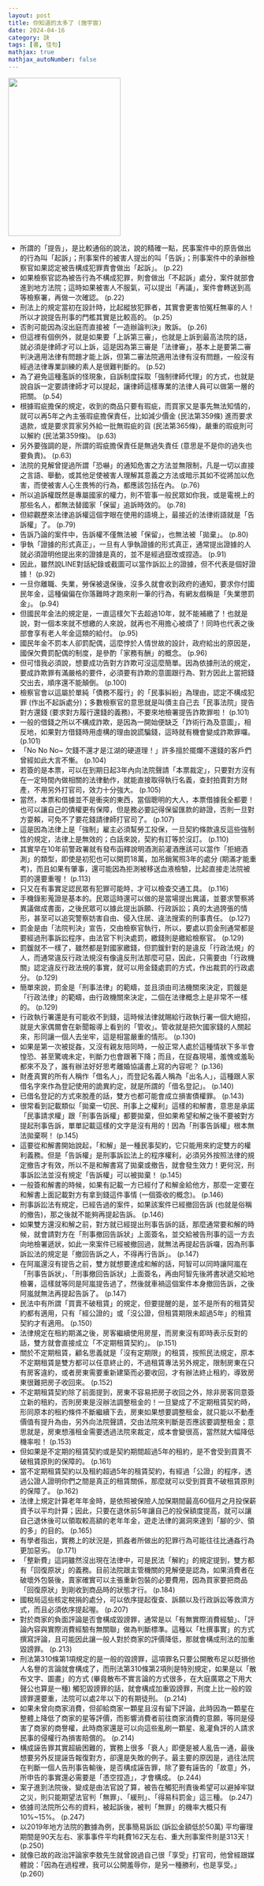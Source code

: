 ```yaml
---
layout: post
title: 你知道的太多了 (施宇宸)
date: 2024-04-16
category: 訣
tags: [書, 佳句]
mathjax: true
mathjax_autoNumber: false
---
```


<img src="https://doltegg.github.io/book/images/law01.jpg" style="width: 228px; height: 320px;">

- 所謂的「提告」，是比較通俗的說法，說的精確一點，民事案件中的原告做出的行為叫「起訴」；刑事案件的被害人提出的叫「告訴」；刑事案件中的承辦檢察官如果認定被告構成犯罪責會做出「起訴」。 (p.22)
- 如果檢察官認為被告行為不構成犯罪，則會做出「不起訴」處分，案件就部會進到地方法院；這時如果被害人不服氣，可以提出「再議」，案件會轉送到高等檢察署，再做一次確認。 (p.22)
- 刑法上的規定當初在設計時，比起縱放犯罪者，其實會更害怕冤枉無辜的人！所以才說提告刑事的門檻其實是比較高的。 (p.25)
- 否則可能因為沒出庭而直接被「一造辦論判決」敗訴。 (p.26)
- 但這裡有個例外，就是如果要「上訴第三審」，也就是上訴到最高法院的話，就必須是律師才可以上訴，這是因為第三審是「法律審」，基本上是要第二審判決適用法律有問題才能上訴，但第二審法院適用法律有沒有問題，一般沒有經過法律專業訓練的素人是很難判斷的。 (p.52)
- 為了避免這種濫訴的怪現象，自訴制度採取「強制律師代理」的方式，也就是說自訴一定要請律師才可以提起，讓律師這樣專業的法律人員可以做第一層的把關。 (p.54)
- 根據瑕疵擔保的規定，收到的商品只要有瑕疵，而買家又是事先無法知情的，就可以再5年之內主張瑕疵擔保責任，比如減少價金 (民法第359條) 進而要求退款，或是要求買家另外給一批無瑕疵的貨 (民法第365條)，嚴重的瑕疵則可以解約 (民法第359條)。 (p.63)
- 另外要強調的是，所謂的瑕疵擔保責任是無過失責任 (意思是不是你的過失也要負責)。 (p.63)
- 法院的見解曾提過所謂「恐嚇」的通知危害之方法並無限制，凡是一切以直接之言語、舉動，或其他足使被害人理解其意義之方法或暗示其如不從將加以危害，而使被害人心生畏怖的行為，都應該包括在內。  (p.76)
- 所以追訴權既然是專屬國家的權力，則不管事一般民眾如你我，或是電視上的那些名人，都無法替國家「保留」追訴時效的。 (p.78)
- 但綜觀歷來法律追訴權這個字眼在使用的語境上，最接近的法律術語就是「告訴權」了。 (p.79)
- 告訴乃論的案件中，告訴權不僅無法被「保留」，也無法被「拋棄」。  (p.80)
- 爭執「證據的形式真正」，一旦有人爭執證據的形式真正，通常提出證據的人就必須證明他提出來的證據是真的，並不是經過竄改或捏造。  (p.91)
- 因此，雖然說LINE對話紀錄或截圖可以當作訴訟上的證據，但不代表是個好證據！  (p.92)
- 一旦你離職、失業，勞保被退保後，沒多久就會收到政府的通知，要求你付國民年金，這種偏偏在你落難時才跑來削一筆的行為，有網友戲稱是「失業懲罰金」。  (p.94)
- 但國民年金法的規定是，一直這樣欠下去超過10年，就不能補繳了！也就是說，對一個本來就不想繳的人來說，就再也不用擔心被煩了！同時也代表之後部會享有老人年金這類的給付。  (p.95)
- 國民年金不罰本人卻罰配偶，這麼悖於人情世故的設計，政府給出的原因是，國保欠費罰配偶的制度，是參酌「家務有酬」的概念。  (p.96)
- 但可惜我必須說，想要成功告對方詐欺可沒這麼簡單。因為依據刑法的規定，要成詐欺罪有滿嚴格的要件，必須要有詐欺的意圖跟行為、對方因此上當把錢交出去，順序還不能顛倒。  (p.100)
- 檢察官會以這屬於單純「債務不履行」的「民事糾紛」為理由，認定不構成犯罪 (作出不起訴處分)；多數檢察官的意思就是叫債主自己去「民事法院」提告對方還錢 (要求對方履行還錢的義務)，不要來地檢署提告詐欺罪啦！  (p.101)
- 一般的借錢之所以不構成詐欺，是因為一開始便缺乏「詐術行為及意圖」，相反地，如果對方借錢時用虛構的理由說謊騙錢，這時就有機會變成詐欺罪囉。  (p.101)
- 「No No No~ 欠錢不還才是江湖的硬道理！」許多擅於擺爛不還錢的客戶們曾經如此大言不慚。 (p.104)
- 若簽的是本票，可以在到期日起3年內向法院聲請「本票裁定」，只要對方沒有在一定時間內做相關的法律動作，就能直接取得執行名義，查封拍賣對方財產，不用另外打官司，效力十分強大。 (p.105)
- 當然，本票和借據並不是衝突的東西，當個聰明的大人，本票借據我全都要！也可以讓自己的債權更有保障，但是務必要記得保留匯款的跡證，否則一旦對方耍賴，可免不了要花錢請律師打官司了。 (p.107)
- 這是因為法律上是「強制」雇主必須幫勞工投保，一旦契約條款違反這些強制性的規定，法律上是無效的；白話來說，契約有訂等於沒訂。 (p.110)
- 其實早在10年前警政署就有發布函釋說明酒測前灌酒應該可以當作「拒絕酒測」的類型，即使是初犯也可以開罰18萬，加吊銷駕照3年的處分 (期滿才能重考)，而且如果有肇事，還可能因為拒測被移送血液檢驗，比起直接走法院被罰的還要重喔！ (p.113)
- 只又在有事實足認民眾有犯罪可能時，才可以檢查交通工具。 (p.116)
- 手機錄影蒐證是基本的。民眾這時還可以做的是當場提出異議，並要求警察將異議做成書面，之後民眾可以據此提出訴願、行政訴訟；真的太過誇張的情形，甚至可以追究警察妨害自由、侵入住居、違法搜索的刑事責任。 (p.127)
- 罰金是由「法院判決」宣告，交由檢察官執行，所以，要處以罰金刑通常都是要經過刑事訴訟程序，由法官下判決處罰，繳錢則是繳給檢察官。 (p.129)
- 罰鍰就不一樣了，雖然都是對國家繳錢，但罰鍰針對的是違反「行政法規」的人，而通常違反行政法規沒有像違反刑法那麼可惡，因此，只需要由「行政機關」認定違反行政法規的事實，就可以用金錢處罰的方式，作出裁罰的行政處分。 (p.129)
- 簡單來說，罰金是「刑事法律」的範疇，並且須由司法機關來決定，罰鍰是「行政法律」的範疇，由行政機關來決定，二個在法律概念上是非常不一樣的。 (p.129)
- 行政執行署還是有可能收不到錢，這時候法律就賜給行政執行署一個大絕招，就是大家偶爾會在新聞報導上看到的「管收」。管收就是把欠國家錢的人關起來，形同讓一個人去坐牢，這是相當嚴重的情形。 (p.130)
- 如果是第一次被捉姦，又沒有親友陪同時，一般正常人處於這種情狀下多半會惶恐、甚至驚魂未定，判斷力也會跟著下降；而且，在捉姦現場，羞愧或羞恥都來不及了，誰有辦法好好思考離婚協議書上寫的內容呢？ (p.136)
- 財產真實的所有人稱作「借名人」，而登記名義人稱為「出名人」，這種跟人家借名字來作為登記使用的詭異約定，就是所謂的「借名登記」。 (p.140)
- 已借名登記的方式來脫產的話，雙方也都可能會成立損害債權罪。 (p.143)
- 很常看到記載類似「拋棄一切民、刑事上之權利」這樣的和解書，意思是承諾「民事請求權」跟「刑事告訴權」都要拋棄，但如果希望和解之後不要被對方提起刑事告訴，單單記載這樣的文字是沒有用的！因為「刑事告訴權」根本無法拋棄啊！ (p.145)
- 這要從和解書開始說起，「和解」是一種民事契約，它只能用來約定雙方的權利義務。但是「告訴權」是刑事訴訟法上的程序權利，必須另外按照法律的規定撤告才有效，所以不是和解書寫了拋棄或撤告，就會發生效力！更何況，刑事訴訟法並沒有規定「告訴權」可以被拋棄！ (p.145)
- 一般簽和解書的時候，如果有記載一方已經付了和解金給他方，那麼一定要在和解書上面記載對方有拿到錢這件事情 (一個簽收的概念)。 (p.146)
- 刑事訴訟法有規定，已經告過的案件，如果該案件已經撤回告訴 (也就是俗稱的撤告)，那之後就不能夠再提起告訴。 (p.146)
- 如果雙方還沒和解之前，對方就已經提出刑事告訴的話，那麼通常要和解的時候，就會請對方在「刑事撤回告訴狀」上面簽名，並交給被告刑事的這一方去向地檢署遞狀，如此一來案件已經被撤回過，就無法再提起告訴囉，因為刑事訴訟法的規定是「撤回告訴之人，不得再行告訴」。 (p.147)
- 在阿嵐還沒有提告之前，雙方就想要達成和解的話，阿智可以同時讓阿嵐在「刑事告訴狀」、「刑事撤回告訴狀」上面簽名，再由阿智先後將書狀遞交給地檢署，這樣就等同是阿嵐提告過了，然後就車禍這個案件本身撤回告訴，之後阿嵐就無法再提起告訴了。 (p.147)
- 民法中有所謂「買賣不破租賃」的規定，但要提醒的是，並不是所有的租賃契約都有適用，只有「經公證的」或「沒公證，但租賃期限未超過5年」的租賃契約才有適用。 (p.150)
- 法律規定在租約期滿之後，房客繼續使用房屋，而房東沒有即時表示反對的話，雙方就會直接成立「不定期租賃契約」。 (p.151)
- 關於不定期租賃，顧名思義就是「沒有定期限」的租賃，按照民法規定，原本不定期租賃是雙方都可以任意終止的，不過租賃專法另外規定，限制房東在只有房客違約，或者房東需要重新建築而必要收回，才有辦法終止租約，導致房東很難把房子收回來。 (p.152)
- 不定期租賃契約除了前面提到，房東不容易把房子收回之外，除非房客同意簽立新的租約，否則房東是沒辦法調整租金的！一旦變成了不定期租賃契約時，形同原本的租約條件不斷繼續下去，房東如果想要調整租金，就只能以不動產價值有提升為由，另外向法院聲請，交由法院來判斷是否應該要調整租金；意思就是，房東想漲租金需要透過法院來裁定，成本會變很高，當然就大幅降低機率啦！ (p.153)
- 但如果是不定期的租賃契約或是契約期間超過5年的租約，是不會受到買賣不破租賃原則的保障的。 (p.161)
- 當不定期租賃契約以及租約超過5年的租賃契約，有經過「公證」的程序，透過公證人證明你們之間是真正的租賃關係，那麼就可以受到買賣不破租賃原則的保障了。 (p.162)
- 法律上規定計算老年年金時，是依照被保險人加保期間最高60個月之月投保薪資予以平均計算；因此，只要在退休前5年讓自己的投保額度提高，就可以讓自己退休後可以領取較高額的老年年金，遊走法律的漏洞來達到「腳的少、領的多」的目的。 (p.165)
- 有學者指出，實務上的狀況是，抓姦者所做出的犯罪行為可能往往比通姦行為更加惡劣。 (p.171)
- 「整新費」這詞雖然沒出現在法律中，可是民法「解約」的規定提到，雙方都有「回復原狀」的義務。目前法院跟主管機關的見解便是認為，如果消費者在破壞外包裝後，賣家確實可以主張重新包裝的必要費用，因為買家要把商品「回復原狀」到剛收到商品時的狀態才行。 (p.184)
- 國稅局這些核定稅捐的處分，可以依序提起復查、訴願以及行政訴訟等救濟方式，而且必須依序提起喔。 (p.207)
- 對於商家的負面評論是否會構成毀謗罪，通常是以「有無實際消費經驗」、「評論內容與實際消費經驗有無關聯」做為判斷標準。這種以「杜撰事實」的方式撰寫評論，且可能因此讓一般人對於商家的評價降低，那就會構成刑法的加重毀謗罪。 (p.213)
- 刑法第310條第1項規定的是一般的毀謗罪，這項罪名只要公開散布足以貶損他人名譽的言論就會構成了，而刑法第310條第2項則是特別規定，如果是以「散布文字、圖畫」的方式 (畢竟散布不實言論的方式很多，在大庭廣眾之下用大聲公也算是一種) 觸犯毀謗罪的話，就會構成加重毀謗罪，刑度上比一般的毀謗罪還要重，法院可以處2年以下的有期徒刑。 (p.214)
- 如果未曾向商家消費，但卻給商家一顆星且沒有留下評論，此時因為一顆星在整體上降低了商家的星等評價，而影響消費者前往商家消費的意願，等同是侵害了商家的商譽權，此時商家還是可以向這些亂刷一顆星、亂灌負評的人請求民事的侵權行為損害賠償的。 (p.214)
- 構成誣告罪其實超級困難的，實務上很多「衰人」即便是被人亂告一通，最後想要另外反提誣告報復對方，卻還是失敗的例子。最主要的原因是，過往法院在判斷一個人告刑事告輸後，是否構成誣告罪，除了要有誣告的「故意」外，所申告的事實還必需要是「憑空捏造」，才會構成。 (p.244)
- 案子進到法院後，變成是由法官說了算，被告在觸犯刑責後希望可以避掉牢獄之災，則只能期望法官判「無罪」、「緩刑」、「得易科罰金」這三種。 (p.247)
- 依據司法院所公布的資料，被起訴後，被判「無罪」的機率大概只有10%~15%。 (p.247)
- 以2019年地方法院的數據為例，民事簡易訴訟 (訴訟金額低於50萬) 平均審理期間是90天左右、家事事件平均耗費162天左右、重大刑事案件則是313天！ (p.250)
- 就像已故的政治評論家李敖先生就曾說過自己很「享受」打官司，他曾經跟媒體說：「因為在過程裡，我可以公開羞辱你，是另一種勝利，也是享受。」 (p.260)
